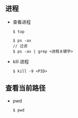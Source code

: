 ## 进程
- 查看进程
  ```  
  $ top
  ```

  ```
  $ ps -ax
  // 过滤
  $ ps -ax | grep <进程关键字>
  ```
- kill 进程
  ```
  $ kill -9 <PID>
  ```

## 查看当前路径
- pwd
  ```
  $ pwd
  ```
